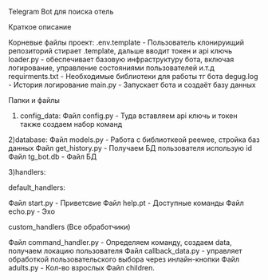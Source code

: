 Telegram Bot для поиска отель

Краткое описание 


Корневые файлы проект:
.env.template - Пользователь клонируищий репозиторий стирает .template, дальше вводит токен и api ключь
loader.py - обеспечивает базовую инфраструктуру бота, включая логирование, управление состояниями пользователей и.т.д
requirments.txt - Необходимые библиотеки для работы тг бота
degug.log - История логирование
main.py - Запускает бота и создаёт базу данных


Папки и файлы 

1) config_data:
Файл config.py - Туда вставляем api ключь и токен также создаем набор команд

2)database:
Файл models.py - Работа с библиоткеой peewee, стройка баз данных
Файл get_history.py - Получаем БД пользователя использую id
Файл tg_bot.db - Файл БД

3)handlers:

default_handlers:

Файл start.py - Приветсвие 
Файл help.pt - Доступные команды
Файл echo.py - Эхо 

custom_handlers (Все обработчики)

Файл command_handler.py - Определяем команду, создаем data, получаем локацию пользователя
Файл callback_data.py - управляет обработкой пользовательского выбора через инлайн-кнопки 
Файл adults.py - Кол-во взрослых
Файл children.    

